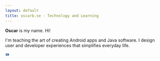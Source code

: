 ```yaml
---
layout: default
title: oscarb.se - Technology and Learning
---
```


**Oscar** is my name. Hi!

I'm teaching the art of creating Android apps and Java software. I design user and developer experiences that simplifies everyday life.

![oscarb logotype](./images/logo.svg)

